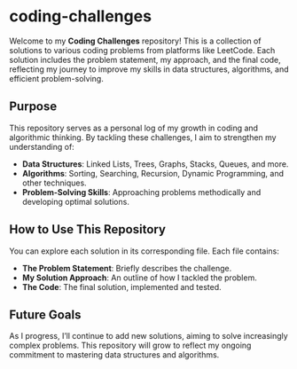 # coding-challenges

Welcome to my **Coding Challenges** repository! This is a collection of solutions to various coding problems from platforms like LeetCode. Each solution includes the problem statement, my approach, and the final code, reflecting my journey to improve my skills in data structures, algorithms, and efficient problem-solving.

## Purpose

This repository serves as a personal log of my growth in coding and algorithmic thinking. By tackling these challenges, I aim to strengthen my understanding of:

- **Data Structures**: Linked Lists, Trees, Graphs, Stacks, Queues, and more.
- **Algorithms**: Sorting, Searching, Recursion, Dynamic Programming, and other techniques.
- **Problem-Solving Skills**: Approaching problems methodically and developing optimal solutions.

## How to Use This Repository

You can explore each solution in its corresponding file. Each file contains:

- **The Problem Statement**: Briefly describes the challenge.
- **My Solution Approach**: An outline of how I tackled the problem.
- **The Code**: The final solution, implemented and tested.

## Future Goals

As I progress, I’ll continue to add new solutions, aiming to solve increasingly complex problems. This repository will grow to reflect my ongoing commitment to mastering data structures and algorithms.
